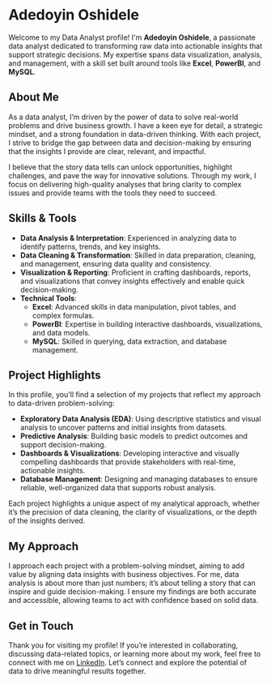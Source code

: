
# Adedoyin Oshidele 

Welcome to my Data Analyst profile! I'm **Adedoyin Oshidele**, a passionate data analyst dedicated to transforming raw data into actionable insights that support strategic decisions. My expertise spans data visualization, analysis, and management, with a skill set built around tools like **Excel**, **PowerBI**, and **MySQL**.

## About Me

As a data analyst, I’m driven by the power of data to solve real-world problems and drive business growth. I have a keen eye for detail, a strategic mindset, and a strong foundation in data-driven thinking. With each project, I strive to bridge the gap between data and decision-making by ensuring that the insights I provide are clear, relevant, and impactful.

I believe that the story data tells can unlock opportunities, highlight challenges, and pave the way for innovative solutions. Through my work, I focus on delivering high-quality analyses that bring clarity to complex issues and provide teams with the tools they need to succeed.

## Skills & Tools

- **Data Analysis & Interpretation**: Experienced in analyzing data to identify patterns, trends, and key insights.
- **Data Cleaning & Transformation**: Skilled in data preparation, cleaning, and management, ensuring data quality and consistency.
- **Visualization & Reporting**: Proficient in crafting dashboards, reports, and visualizations that convey insights effectively and enable quick decision-making.
- **Technical Tools**:
    - **Excel**: Advanced skills in data manipulation, pivot tables, and complex formulas.
    - **PowerBI**: Expertise in building interactive dashboards, visualizations, and data models.
    - **MySQL**: Skilled in querying, data extraction, and database management.

## Project Highlights

In this profile, you'll find a selection of my projects that reflect my approach to data-driven problem-solving:

- **Exploratory Data Analysis (EDA)**: Using descriptive statistics and visual analysis to uncover patterns and initial insights from datasets.
- **Predictive Analysis**: Building basic models to predict outcomes and support decision-making.
- **Dashboards & Visualizations**: Developing interactive and visually compelling dashboards that provide stakeholders with real-time, actionable insights.
- **Database Management**: Designing and managing databases to ensure reliable, well-organized data that supports robust analysis.

Each project highlights a unique aspect of my analytical approach, whether it’s the precision of data cleaning, the clarity of visualizations, or the depth of the insights derived.

## My Approach

I approach each project with a problem-solving mindset, aiming to add value by aligning data insights with business objectives. For me, data analysis is about more than just numbers; it’s about telling a story that can inspire and guide decision-making. I ensure my findings are both accurate and accessible, allowing teams to act with confidence based on solid data.

## Get in Touch

Thank you for visiting my profile! If you’re interested in collaborating, discussing data-related topics, or learning more about my work, feel free to connect with me on [LinkedIn](https://www.linkedin.com/in/adedoyin-oshidele-520915302). Let’s connect and explore the potential of data to drive meaningful results together.
